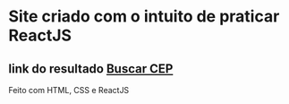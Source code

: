 # Site criado com o intuito de praticar ReactJS

## link do resultado <a href="https://buscacepbrta.netlify.app" target="_blank">Buscar CEP</a>

<p>Feito com HTML, CSS e ReactJS</p>
